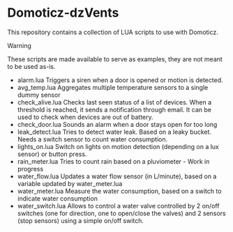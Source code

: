 # Domoticz-dzVents

This repository contains a collection of LUA scripts to use with Domoticz.

> [!WARNING]
> These scripts are made available to serve as examples, they are not meant to be used as-is.

- alarm.lua
    Triggers a siren when a door is opened or motion is detected.
- avg_temp.lua
    Aggregates multiple temperature sensors to a single dummy sensor
- check_alive.lua
    Checks last seen status of a list of devices. When a threshold is reached, it sends a notification through email. It can be used to check when devices are out of battery.
- check_door.lua
    Sounds an alarm when a door stays open for too long
- leak_detect.lua
    Tries to detect water leak. Based on a leaky bucket. Needs a switch sensor to count water consumption.
- lights_on.lua
    Switch on lights on motion detection (depending on a lux sensor) or button press.
- rain_meter.lua
    Tries to count rain based on a pluviometer - Work in progress
- water_flow.lua
    Updates a water flow sensor (in L/minute), based on a variable updated by water_meter.lua
- water_meter.lua
    Measure the water consumption, based on a switch to indicate water consumption
- water_switch.lua
    Allows to control a water valve controlled by 2 on/off switches (one for direction, one to open/close the valves) and 2 sensors (stop sensors) using a simple on/off switch.
